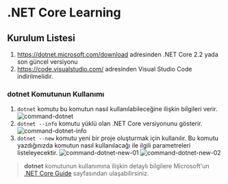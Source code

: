 # .NET Core Learning

## **Kurulum Listesi**
1. https://dotnet.microsoft.com/download adresinden .NET Core 2.2 yada son güncel versiyonu
2. https://code.visualstudio.com/ adresinden Visual Studio Code
indirilmelidir.

### **dotnet** Komutunun Kullanımı
1. `dotnet` komutu bu komutun nasıl kullanılabileceğine ilişkin bilgileri verir.
![command-dotnet](https://user-images.githubusercontent.com/19264860/63030381-e2d03080-beba-11e9-84e4-e0446c30cc25.png) <br/>
1. `dotnet --info` komutu yüklü olan .NET Core versiyonunu gösterir.
![command-dotnet-info](https://user-images.githubusercontent.com/19264860/63031054-0e9fe600-bebc-11e9-9fe5-ccd09b3525aa.png) <br/>
1. `dotnet --new` komutu yeni bir proje oluşturmak için kullanılır. Bu komutu yazdığınızda komutun nasıl kullanılacağı ile ilgili parametreleri listeleyecektir.
![command-dotnet-new-01](https://user-images.githubusercontent.com/19264860/63031028-021b8d80-bebc-11e9-92b1-5af9984e6a76.png)
![command-dotnet-new-02](https://user-images.githubusercontent.com/19264860/63031034-05167e00-bebc-11e9-9d7b-153f24cf0309.png) <br/>

> **dotnet** komutunun kullanımına ilişkin detaylı bilgilere Microsoft'un [.NET Core Guide](https://docs.microsoft.com/en-us/dotnet/core/tools/dotnet?tabs=netcore21) sayfasından ulaşabilirsiniz.

